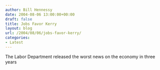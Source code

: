 ```yaml
---
author: Bill Hennessy
date: 2004-08-06 13:00:00+00:00
draft: false
title: Jobs Favor Kerry
layout: blog
url: /2004/08/06/jobs-favor-kerry/
categories:
- Latest
---
```


The Labor Department released the worst news on the economy in three years
